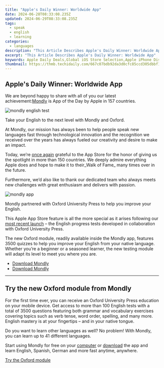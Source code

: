 ```yaml
---
title: "Apple's Daily Winner: Worldwide App"
date: 2024-06-28T08:33:08.235Z
updated: 2024-06-29T08:33:08.235Z
tags:
  - speak
  - english
  - learning
categories:
  - languages
description: "This Article Describes Apple's Daily Winner: Worldwide App"
excerpt: "This Article Describes Apple's Daily Winner: Worldwide App"
keywords: Apple Daily Deals,Global iOS Store Selection,Apple iPhone Discounts,Apple Wide Availability of Products,Apple One-Stop Mobile Shop,International Apple Sales Offers,Worldwide Apple App Discoveries
thumbnail: https://thmb.techidaily.com/667c07bdb92da3d0cfc85ccd305dbbf14b3797ec47ad22d2523d6d2404f16cd1.jpg
---
```


## Apple's Daily Winner: Worldwide App

 We are beyond happy to share with all of you our latest achievement:[Mondly](https://app.adjust.io/5ixfg4k?campaign=blog-post-id-5536&fallback=https%3A%2F%2Fapp.mondly.com?avangate%5Fsrc=blog-post-id-5536&redirect%5Fandroid=https%3A%2F%2Fplay.google.com%2Fstore%2Fapps%2Fdetails%3Fid%3Dcom.atistudios.mondly.languages&redirect%5Fios=https%3A%2F%2Fitunes.apple.com%2Fapp%2Fid987873536&redirect%5Fmacos=https%3A%2F%2Fapp.mondly.com?avangate%5Fsrc=blog-post-id-5536) is App of the Day by Apple in 157 countries.

![mondly english test](https://edge.mondly.com/blog/wp-content/uploads/2020/10/mondly-english-test-600x475.jpg "Featured By Apple: Mondly Is App Of The Day In 157 Countries 2")

 Take your English to the next level with Mondly and Oxford.

 At Mondly, our mission has always been to help people speak new languages fast through technological innovation and the recognition we received over the years has always fueled our creativity and desire to make an impact.

 Today, we’re [once again](https://shop.mondly.com/affiliate.php?ACCOUNT=ATISTUDI&AFFILIATE=108875&PATH=https://www.mondly.com?AFFILIATE=108875) grateful to the App Store for the honor of giving us the spotlight in more than 150 countries. We deeply admire everything Apple does and hope to make it to their_Walk of Fame_ many times over in the future.

 Furthermore, we’d also like to thank our dedicated team who always meets new challenges with great enthusiasm and delivers with passion.

![mondly app](https://edge.mondly.com/blog/wp-content/uploads/2020/11/mondly-apple-496x600.png "Featured By Apple: Mondly Is App Of The Day In 157 Countries 3")

 Mondly partnered with Oxford University Press to help you improve your English.

 This Apple App Store feature is all the more special as it arises following our [most recent launch](https://shop.mondly.com/affiliate.php?ACCOUNT=ATISTUDI&AFFILIATE=108875&PATH=https://www.mondly.com?AFFILIATE=108875) – the English progress tests developed in collaboration with Oxford University Press.

 The new Oxford module, readily available inside the Mondly app, features 3500 quizzes to help you improve your English from your native language. Whether you’re a beginner or a seasoned learner, the new testing module will adapt its level to meet you where you are.

* [Download Mondly](https://www.facebook.com/sharer/sharer.php?u=https%3A%2F%2Fwww.mondly.com%2Fblog%2Fmondly-app-of-the-day-apple%2F&t=Featured+by+Apple%3A+Mondly+is+App+of+the+Day+in+157+Countries "Share on Facebook")
* [Download Mondly](https://shop.mondly.com/affiliate.php?ACCOUNT=ATISTUDI&AFFILIATE=108875&PATH=https://www.mondly.com?AFFILIATE=108875)

---

## Try the new Oxford module from Mondly

 For the first time ever, you can receive an Oxford University Press education on your mobile device. Get access to more than 100 English tests with a total of 3500 questions featuring both grammar and vocabulary exercises covering topics such as verb tense, word order, spelling, and many more. English mastery is at your fingertips – and in your native tongue.

 Do you want to learn other languages as well? No problem! With Mondly, you can learn up to 41 different languages.

 Start using Mondly for free on your [computer](https://app.adjust.io/5ixfg4k?campaign=blog-post-id-5536&fallback=https%3A%2F%2Fapp.mondly.com?avangate%5Fsrc=blog-post-id-5536&redirect%5Fandroid=https%3A%2F%2Fplay.google.com%2Fstore%2Fapps%2Fdetails%3Fid%3Dcom.atistudios.mondly.languages&redirect%5Fios=https%3A%2F%2Fitunes.apple.com%2Fapp%2Fid987873536&redirect%5Fmacos=https%3A%2F%2Fapp.mondly.com?avangate%5Fsrc=blog-post-id-5536) or [download](https://app.adjust.io/5ixfg4k?campaign=blog-post-id-5536&fallback=https%3A%2F%2Fapp.mondly.com?avangate%5Fsrc=blog-post-id-5536&redirect%5Fandroid=https%3A%2F%2Fplay.google.com%2Fstore%2Fapps%2Fdetails%3Fid%3Dcom.atistudios.mondly.languages&redirect%5Fios=https%3A%2F%2Fitunes.apple.com%2Fapp%2Fid987873536&redirect%5Fmacos=https%3A%2F%2Fapp.mondly.com?avangate%5Fsrc=blog-post-id-5536) the app and learn English, Spanish, German and more fast anytime, anywhere.

[Try the Oxford module](https://adjt.mondly.com/5ixfg4k?campaign=blog-post-id-5536&fallback=https%3A%2F%2Fapp.mondly.com%3Futm%5Fmedium%3Dblog%5Fblog-post-id-5536%26utm%5Fsource%3Dblog-post-id-5536&redirect%5Fmacos=https%3A%2F%2Fapp.mondly.com%3Futm%5Fmedium%3Dblog%5Fblog-post-id-5536%26utm%5Fsource%3Dblog-post-id-5536&redirect%5Fandroid=https%3A%2F%2Fplay.google.com%2Fstore%2Fapps%2Fdetails%3Fid%3Dcom.atistudios.mondly.languages%3Futm%5Fmedium%3Dblog%5Fblog-post-id-5536%26utm%5Fsource%3Dblog-post-id-5536&redirect%5Fios=https%3A%2F%2Fapps.apple.com%2Fapp%2Fapple-store%2Fid987873536%3Fpt%3D78954800%26ct%3Dblog-post-id-5536%26mt%3D8 "Try the Oxford module")

<ins class="adsbygoogle"
     style="display:block"
     data-ad-format="autorelaxed"
     data-ad-client="ca-pub-7571918770474297"
     data-ad-slot="1223367746"></ins>



<ins class="adsbygoogle"
     style="display:block"
     data-ad-client="ca-pub-7571918770474297"
     data-ad-slot="8358498916"
     data-ad-format="auto"
     data-full-width-responsive="true"></ins>


